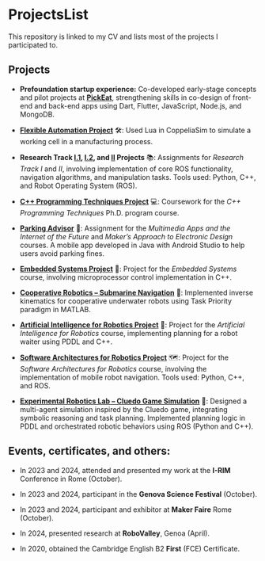 # ProjectsList
This repository is linked to my CV and lists most of the projects I participated to. 

## Projects

- **Prefoundation startup experience:** Co-developed early-stage concepts and pilot projects at [**PickEat**](https://tech.pickeat.it/), strengthening skills in co-design of front-end and back-end apps using Dart, Flutter, JavaScript, Node.js, and MongoDB.

- [**Flexible Automation Project**](https://github.com/EnzoUbaldoPetrocco/flexible_automation_simulation) 🛠️: Used Lua in CoppeliaSim to simulate a working cell in a manufacturing process.

- **Research Track [I.1](https://github.com/EnzoUbaldoPetrocco/first_assignment), [I.2](https://github.com/EnzoUbaldoPetrocco/second_assignment), and [II](https://github.com/EnzoUbaldoPetrocco/rt2_assignment1) Projects** 📚: Assignments for *Research Track I* and *II*, involving implementation of core ROS functionality, navigation algorithms, and manipulation tasks. Tools used: Python, C++, and Robot Operating System (ROS).

- [**C++ Programming Techniques Project**](https://github.com/EnzoUbaldoPetrocco/C-ProgTechProj) 💻: Coursework for the *C++ Programming Techniques* Ph.D. program course.

- [**Parking Advisor**](https://github.com/measurify/example-parking-management) 🚗: Assignment for the *Multimedia Apps and the Internet of the Future* and *Maker’s Approach to Electronic Design* courses. A mobile app developed in Java with Android Studio to help users avoid parking fines.

- [**Embedded Systems Project**](https://github.com/AlessioRoda/embedded_assignment) 🧠: Project for the *Embedded Systems* course, involving microprocessor control implementation in C++.

- [**Cooperative Robotics – Submarine Navigation**](https://github.com/AlessioRoda/cooperative) 🌊: Implemented inverse kinematics for cooperative underwater robots using Task Priority paradigm in MATLAB.

- [**Artificial Intelligence for Robotics Project**](https://github.com/ermannoGirardo/AI_Second_Assignment) 🤖: Project for the *Artificial Intelligence for Robotics* course, implementing planning for a robot waiter using PDDL and C++.

- [**Software Architectures for Robotics Project**](https://github.com/AlessioRoda/mobile_robot_navigation_project) 🗺️: Project for the *Software Architectures for Robotics* course, involving the implementation of mobile robot navigation. Tools used: Python, C++, and ROS.

- [**Experimental Robotics Lab – Cluedo Game Simulation**](https://github.com/EnzoUbaldoPetrocco/ExperimentalRoboticsLab) 🎲: Designed a multi-agent simulation inspired by the Cluedo game, integrating symbolic reasoning and task planning. Implemented planning logic in PDDL and orchestrated robotic behaviors using ROS (Python and C++).

## Events, certificates, and others:

- In 2023 and 2024, attended and presented my work at the **I-RIM** Conference in Rome (October).

- In 2023 and 2024, participant in the **Genova Science Festival** (October).

- In 2023 and 2024, participant and exhibitor at **Maker Faire** Rome (October).

- In 2024, presented research at **RoboValley**, Genoa (April).

- In 2020, obtained the Cambridge English B2 **First** (FCE) Certificate.
